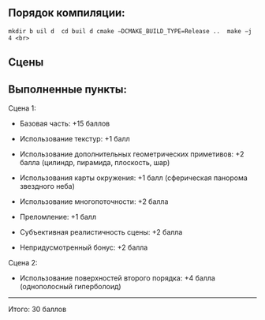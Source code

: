 ## Порядок компиляции:
`mkdir b uil d 
cd buil d
cmake −DCMAKE_BUILD_TYPE=Release .. 
make −j 4 <br>
`

## Сцены


## Выполненные пункты:

Сцена 1:
* Базовая часть: +15 баллов
* Использование текстур: +1 балл
* Использование дополнительных геометрических приметивов: +2 балла (цилиндр, пирамида, плоскость, шар)
* Использования карты окружения: +1 балл (сферическая панорома звездного неба)
* Использование многопоточности: +2 балла 
* Преломление: +1 балл

* Субъективная реалистичность сцены: +2 балла
* Непридусмотренный бонус: +2 балла

Сцена 2:
* Использование поверхностей второго порядка: +4 балла (однополосный гиперболоид)
------------
Итого: 30 баллов
